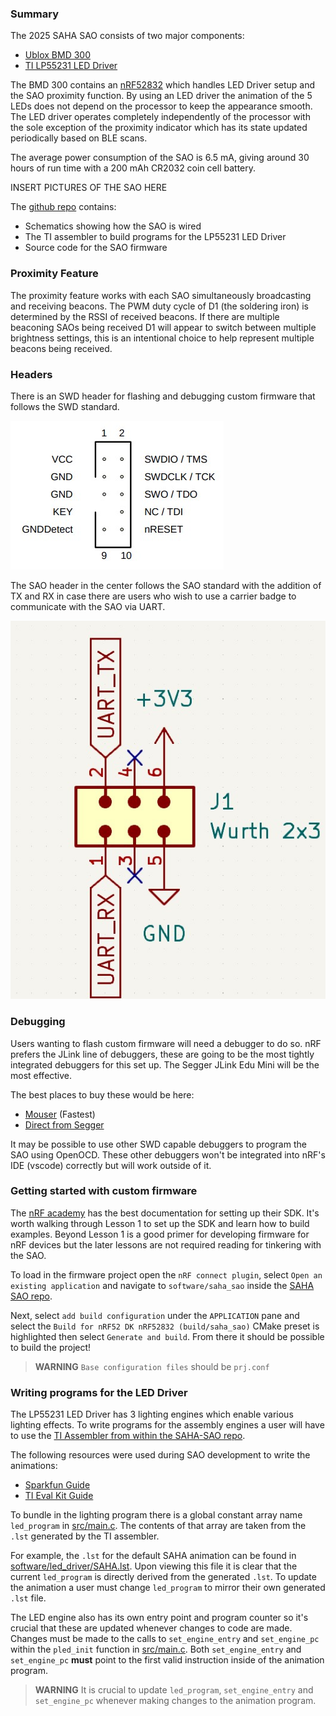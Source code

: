 ### Summary

The 2025 SAHA SAO consists of two major components: 
- [Ublox BMD 300](https://www.u-blox.com/en/product/bmd-3035-series-open-cpu)
- [TI LP55231 LED Driver](https://www.ti.com/product/LP55231)

The BMD 300 contains an [nRF52832](https://www.nordicsemi.com/Products/nRF52832) which handles LED Driver setup and the SAO proximity function.
By using an LED driver the animation of the 5 LEDs does not depend on the processor to keep the appearance smooth.
The LED driver operates completely independently of the processor with the sole exception of the proximity indicator which has its state updated periodically based on BLE scans.

The average power consumption of the SAO is 6.5 mA, giving around 30 hours of run time with a 200 mAh CR2032 coin cell battery.

INSERT PICTURES OF THE SAO HERE

The [github repo](https://github.com/ChipWizards/SAHA-SAO) contains:
- Schematics showing how the SAO is wired
- The TI assembler to build programs for the LP55231 LED Driver
- Source code for the SAO firmware

### Proximity Feature

The proximity feature works with each SAO simultaneously broadcasting and receiving beacons.
The PWM duty cycle of D1 (the soldering iron) is determined by the RSSI of received beacons.
If there are multiple beaconing SAOs being received D1 will appear to switch between multiple brightness settings, this is an intentional choice to help represent multiple beacons being received.

### Headers

There is an SWD header for flashing and debugging custom firmware that follows the SWD standard.

![SWD pin out](pics/SWD.jpg)

The SAO header in the center follows the SAO standard with the addition of TX and RX in case there are users who wish to use a carrier badge to communicate with the SAO via UART.

![SAO pin out](pics/SAO_HEADER.jpg)

### Debugging

Users wanting to flash custom firmware will need a debugger to do so.
nRF prefers the JLink line of debuggers, these are going to be the most tightly integrated debuggers for this set up.
The Segger JLink Edu Mini will be the most effective.

The best places to buy these would be here:
- [Mouser](https://www.mouser.com/ProductDetail/Segger-Microcontroller/8.08.91?qs=gt1LBUVyoHmQKgW9PvZ%2FwQ%3D%3D) (Fastest)
- [Direct from Segger](https://shop-us.segger.com/product/j-link-edu-mini-8-08-91/)

It may be possible to use other SWD capable debuggers to program the SAO using OpenOCD.
These other debuggers won't be integrated into nRF's IDE (vscode) correctly but will work outside of it.

### Getting started with custom firmware

The [nRF academy](https://academy.nordicsemi.com/courses/nrf-connect-sdk-fundamentals/lessons/lesson-1-nrf-connect-sdk-introduction/) has the best documentation for setting up their SDK.
It's worth walking through Lesson 1 to set up the SDK and learn how to build examples.
Beyond Lesson 1 is a good primer for developing firmware for nRF devices but the later lessons are not required reading for tinkering with the SAO.

To load in the firmware project open the `nRF connect plugin`, select `Open an existing application` and navigate to `software/saha_sao` inside the [SAHA SAO repo](https://github.com/ChipWizards/SAHA-SAO).

Next, select `add build configuration` under the `APPLICATION` pane and select the `Build for nRF52 DK nRF52832 (build/saha_sao)` CMake preset is highlighted then select `Generate and build`.
From there it should be possible to build the project!

> **WARNING**
> `Base configuration files` should be `prj.conf`

### Writing programs for the LED Driver

The LP55231 LED Driver has 3 lighting engines which enable various lighting effects.
To write programs for the assembly engines a user will have to use the [TI Assembler from within the SAHA-SAO repo](https://github.com/ChipWizards/SAHA-SAO/tree/main/software/led_driver).

The following resources were used during SAO development to write the animations:
- [Sparkfun Guide](https://learn.sparkfun.com/tutorials/lp55231-breakout-board-hookup-guide/)
- [TI Eval Kit Guide](https://github.com/ChipWizards/SAHA-SAO/blob/main/datasheets/LP55231_EVAL_BOARD.pdf)

To bundle in the lighting program there is a global constant array name `led_program` in [src/main.c](https://github.com/ChipWizards/SAHA-SAO/blob/65f4098d620d144a2968196b77de80caab020651/software/saha_sao/src/main.c#L148).
The contents of that array are taken from the `.lst` generated by the TI assembler.

For example, the `.lst` for the default SAHA animation can be found in [software/led_driver/SAHA.lst](https://github.com/ChipWizards/SAHA-SAO/blob/main/software/led_driver/SAHA.lst).
Upon viewing this file it is clear that the current `led_program` is directly derived from the generated `.lst`.
To update the animation a user must change `led_program` to mirror their own generated `.lst` file.

The LED engine also has its own entry point and program counter so it's crucial that these are updated whenever changes to code are made.
Changes must be made to the calls to `set_engine_entry` and `set_engine_pc` within the `pled_init` function in [src/main.c](https://github.com/ChipWizards/SAHA-SAO/blob/65f4098d620d144a2968196b77de80caab020651/software/saha_sao/src/main.c#L458).
Both `set_engine_entry` and `set_engine_pc` **must** point to the first valid instruction inside of the animation program.

> **WARNING**
> It is crucial to update `led_program`, `set_engine_entry` and `set_engine_pc` whenever making changes to the animation program.